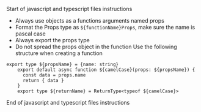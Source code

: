 Start of javascript and typescript files instructions
- Always use objects as a functions arguments named props
- Format the Props type as `${functionName}Props`, make sure the name is pascal case
- Always export the props type
- Do not spread the props object in the function
Use the following structure when creating a function
```
export type ${propsName} = {name: string}
    export default async function ${camelCase}(props: ${propsName}) {
      const data = props.name
      return { data }
    }
    export type ${returnName} = ReturnType<typeof ${camelCase}>
```
End of javascript and typescript files instructions